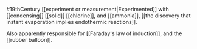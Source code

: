 #19thCentury [[experiment or measurement|Experimented]] with [[condensing]] [[solid]] [[chlorine]], and [[ammonia]], [[the discovery that instant evaporation implies endothermic reactions]].

Also apparently responsible for [[Faraday's law of induction]], and the [[rubber balloon]].